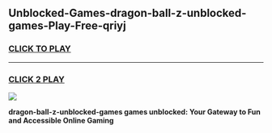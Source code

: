 
## Unblocked-Games-dragon-ball-z-unblocked-games-Play-Free-qriyj
<h3>
<a href="https://premium76.site?title=dragon-ball-z-unblocked-games&ref=10A">CLICK TO PLAY</a></h3>
<hr>

<h3>
<a href="https://premium76.site?title=dragon-ball-z-unblocked-games&ref=10A">CLICK 2 PLAY</a>
  
</h3>

<a href="https://premium76.site?title=dragon-ball-z-unblocked-games&ref=10A"><img src="https://clearcache.store/games.png"></a>


**dragon-ball-z-unblocked-games games unblocked: Your Gateway to Fun and Accessible Online Gaming**
